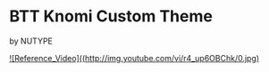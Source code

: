 # BTT Knomi Custom Theme
by NUTYPE

[![Reference_Video]((http://img.youtube.com/vi/r4_up6OBChk/0.jpg)](https://youtu.be/r4_up6OBChk)



